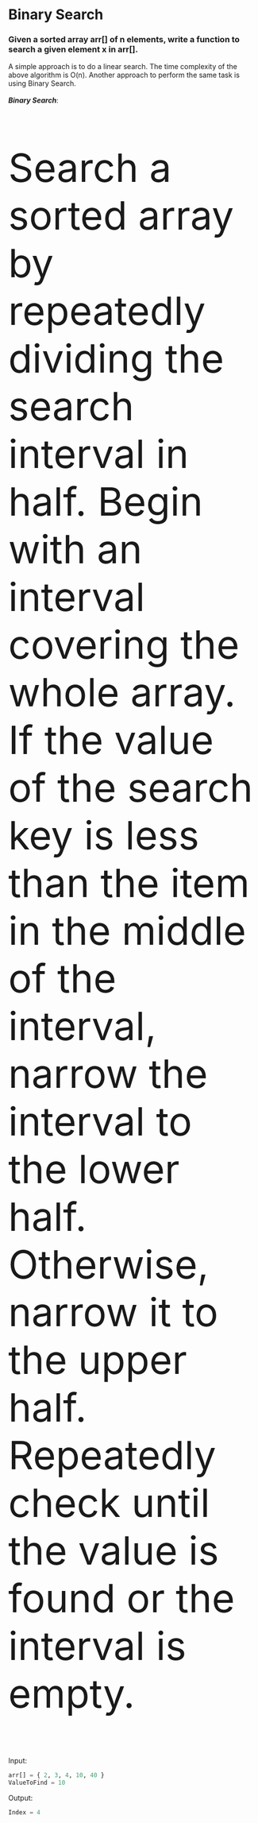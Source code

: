# Binary Search
<h3>Given a sorted array arr[] of n elements, write a function to search a given element x in arr[].<br></h3>
A simple approach is to do a linear search. The time complexity of the above algorithm is O(n). 
Another approach to perform the same task is using Binary Search.<br><br>
<strong><i>Binary Search</i></strong>:<p style="font-size:79px"> Search a sorted array by repeatedly dividing the search interval in half. Begin with an interval covering the whole array. <br>
If the value of the search key is less than the item in the middle of the interval, narrow the interval to the lower half. <br>
Otherwise, narrow it to the upper half. Repeatedly check until the value is found or the interval is empty.</p>

Input:

```python
arr[] = { 2, 3, 4, 10, 40 }
ValueToFind = 10
```

Output:

```python
Index = 4
```
